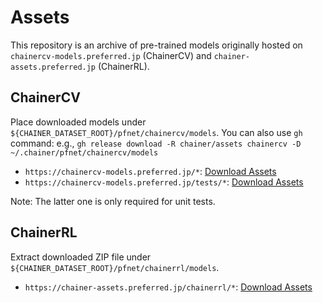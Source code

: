 # Assets

This repository is an archive of pre-trained models originally hosted on `chainercv-models.preferred.jp` (ChainerCV) and `chainer-assets.preferred.jp` (ChainerRL).

## ChainerCV

Place downloaded models under `${CHAINER_DATASET_ROOT}/pfnet/chainercv/models`.
You can also use `gh` command: e.g., `gh release download -R chainer/assets chainercv -D ~/.chainer/pfnet/chainercv/models`

* `https://chainercv-models.preferred.jp/*`: [Download Assets](https://github.com/chainer/assets/releases/tag/chainercv)
* `https://chainercv-models.preferred.jp/tests/*`: [Download Assets](https://github.com/chainer/assets/releases/tag/chainercv-tests)

Note: The latter one is only required for unit tests.

## ChainerRL

Extract downloaded ZIP file under `${CHAINER_DATASET_ROOT}/pfnet/chainerrl/models`.

* `https://chainer-assets.preferred.jp/chainerrl/*`: [Download Assets](https://github.com/chainer/assets/releases/tag/chainerrl)
